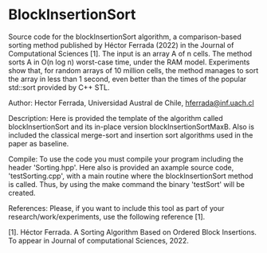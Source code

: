 # BlockInsertionSort
Source code for the blockInsertionSort algorithm, a comparison-based sorting method published by Héctor Ferrada (2022) in the Journal of Computational Sciences [1].
The input is an array A of n cells. The method sorts A in O(n log n) worst-case time, under the RAM model. Experiments show that, for random arrays of 10 million cells, the method manages to sort the array in less than 1 second, even better than the times of the popular std::sort provided by C++ STL.

Author: 
	Hector Ferrada, Universidad Austral de Chile, hferrada@inf.uach.cl

Description:
	Here is provided the template of the algorithm called blockInsertionSort and its in-place version blockInsertionSortMaxB. Also is included the classical merge-sort and insertion sort algorithms used in the paper as baseline.

Compile:
	To use the code you must compile your program including the header 'Sorting.hpp'.
	Here also is provided an axample source code, 'testSorting.cpp', with a main routine where the blockInsertionSort method is called. Thus, by using the make command the binary 'testSort' will be created.
	
References:
	Please, if you want to include this tool as part of your research/work/experiments, use the following reference [1].

[1]. Héctor Ferrada. A Sorting Algorithm Based on Ordered Block Insertions.
To appear in Journal of computational Sciences, 2022.
